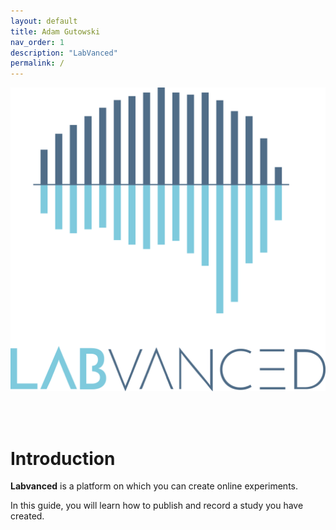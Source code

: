 ```yaml
---
layout: default
title: Adam Gutowski
nav_order: 1
description: "LabVanced"
permalink: /
---
```


![LabVanced logo](assets/images/labvanced.png)

<br/><br/>

# Introduction

**Labvanced** is a platform on which you can create online experiments.

In this guide, you will learn how to publish and record a study you have created.

